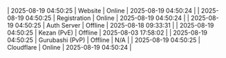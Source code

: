| 2025-08-19 04:50:25 | Website | Online | 2025-08-19 04:50:24 |
| 2025-08-19 04:50:25 | Registration | Online | 2025-08-19 04:50:24 |
| 2025-08-19 04:50:25 | Auth Server | Offline | 2025-08-18 09:33:31 |
| 2025-08-19 04:50:25 | Kezan (PvE) | Offline | 2025-08-03 17:58:02 |
| 2025-08-19 04:50:25 | Gurubashi (PvP) | Offline | N/A |
| 2025-08-19 04:50:25 | Cloudflare | Online | 2025-08-19 04:50:24 |
